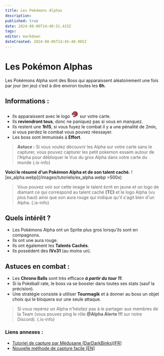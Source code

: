 ```yaml
---
title: Les Pokémons Alphas
description: 
published: true
date: 2024-08-06T14:48:51.415Z
tags: 
editor: markdown
dateCreated: 2024-08-06T14:45:40.965Z
---
```


# Les Pokémon Alphas
Les Pokémons Alpha sont des Boss qui apparaissent aléatoirement une fois par jour (en jeu) c’est à dire environ toutes les **6h**.

## Informations :

* Ils apparaissent avec le logo ![alpha.webp](/images/tutoriels/alpha.webp) sur votre carte.
* Ils **reviendront tous**, donc ne paniquez pas si vous en manquez.
* Ils restent une **1h15**, si vous fuyez le combat il y a une pénalité de 2min, si vous  perdez le combat vous pouvez réessayer.
* Les boss sont immunisés à **Effort**.

>**Astuce :** Si vous voulez découvrir les Alpha sur votre carte sans le capturer, vous pouvez capturer les petit pokemon essaim autour de l'Alpha pour débloquer le Vus du gros Alpha dans votre carte du monde
{.is-info}

**Voici le résumé d'un Pokémon Alpha et de son talent caché.**
![ex_alpha.webp](/images/tutoriels/ex_alpha.webp =500x)
>Vous pouvez voir sur cette image le talent écrit en jaune et un logo de diamant ce qui correspond au talent caché **(TC)** et le logo Alpha (vu plus haut) ainsi que son aura rouge qui indique qu'il s'agit bien d'un Alpha.
{.is-info}


## Quels intérêt ?

* Les Pokémons Alpha ont un Sprite plus gros lorsqu'ils sont en compagnons.
* Ils ont une aura rouge.
* Ils ont également les **Talents Cachés**.
* Ils possèdent des **IVx31** (au moins un).

## Astuces en combat :

* Les **Chrono Balls** sont très efficace ***à partir du tour 11***.
* Si la Pokéball rate, le boss va se booster dans toutes ses stats (sauf la précision).
* Une stratégie consiste à utiliser **Tourmagik** et à donner au boss un objet choix qui le bloquera sur une seule attaque.

> Si vous repérez un Alpha n'hésitez pas à le partager aux membres de la Team (vous pouvez ping le rôle **@Alpha Alerte !!!** sur notre Discord).
{.is-info}

### Liens annexes :
* [Tutoriel de capture par Médusane (DarDarkBinks)[FR]](https://www.youtube.com/watch?v=oSkjr1FGFsg)
* [Nouvelle méthode de capture facile [EN]](https://www.youtube.com/watch?v=Qs19WMfVDhc)